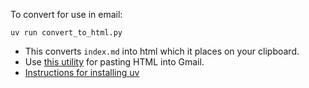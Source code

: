To convert for use in email:

`uv run convert_to_html.py`

- This converts `index.md` into html which it places on your clipboard.
- Use [this utility](https://chromewebstore.google.com/detail/insert-and-send-html-with/bcflbfdlpegakpncdgmejelcolhmfkjh) for pasting HTML into Gmail.
- [Instructions for installing uv](https://docs.astral.sh/uv/getting-started/installation/)
